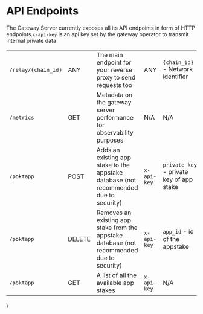 # API Endpoints

The Gateway Server currently exposes all its API endpoints in form of HTTP endpoints.`x-api-key` is an api key set by the gateway operator to transmit internal private data

|                     |        |                                                                                            |             |                                          |
| ------------------- | ------ | ------------------------------------------------------------------------------------------ | ----------- | ---------------------------------------- |
| `/relay/{chain_id}` | ANY    | The main endpoint for your reverse proxy to send requests too                              | ANY         | `{chain_id}` - Network identifier        |
| `/metrics`          | GET    | Metadata on the gateway server performance for observability purposes                      | N/A         | N/A                                      |
| `/poktapp`          | POST   | Adds an existing app stake to the appstake database (not recommended due to security)      | `x-api-key` | `private_key` - private key of app stake |
| `/poktapp`          | DELETE | Removes an existing app stake from the appstake database (not recommended due to security) | `x-api-key` | `app_id` - id of the appstake            |
| `/poktapp`          | GET    | A list of all the available app stakes                                                     | `x-api-key` | N/A                                      |

\
